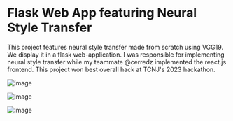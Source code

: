 # Flask Web App featuring Neural Style Transfer


This project features neural style transfer made from scratch using VGG19. We display it in a flask web-application. I was responsible for implementing neural style transfer while my teammate @cerredz implemented the react.js frontend. This project won best overall hack at TCNJ's 2023 hackathon.

![image](https://user-images.githubusercontent.com/108239710/232345928-782092f8-6321-4a22-8034-dcdf045603f2.png)


![image](https://user-images.githubusercontent.com/108239710/232345973-72a9b6f6-dffb-47af-9523-323a0af24982.png)


![image](https://user-images.githubusercontent.com/108239710/232345994-f367074a-817f-47f3-862b-ce09fba3a850.png)








